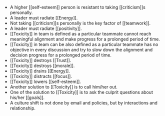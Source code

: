 - A higher [[self-esteem]] person is resistant to taking [[criticism]]s personally.
- A leader must radiate [[Energy]].
- Not taking [[criticism]]s personally is the key factor of [[teamwork]].
- A leader must radiate  [[positivity]].
- [[Toxicity]] in team is defined as a particular teammate cannot reach meaningful alignment and make progress for a prolonged period of time.
- [[Toxicity]] in team can be also defined as a particular teammate has no objective in every discussion and try to slow down the alignment and decision progress for a prolonged period of time.
- [[Toxicity]] destroys [[Trust]].
- [[Toxicity]] destroys [[morale]].
- [[Toxicity]] drains [[Energy]].
- [[Toxicity]] distracts [[focus]].
- [[Toxicity]] lowers [[self-esteem]]. 
- Another solution to [[Toxicity]] is to call him/her out.
- One of the solution to [[Toxicity]] is to ask the culprit questions about his/her [[goals]].
- A culture shift is not done by email and policies, but by interactions and relationship.
